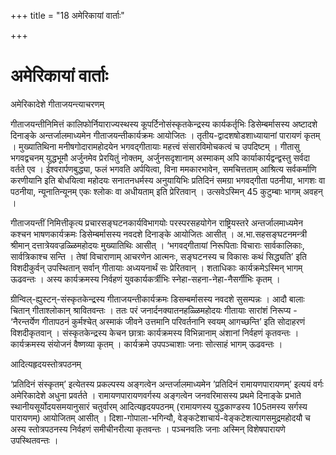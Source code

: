 +++
title = "18 अमेरिकायां वार्ताः"

+++
# अमेरिकायां वार्ताः

अमेरिकादेशे गीताजयन्त्याचरणम्

गीताजयन्तीनिमित्तं कालिफोर्नियाराज्यस्थस्य कूपर्टिनोसंस्कृतकेन्द्रस्य कार्यकर्तृभिः डिसेम्बर्मासस्य अष्टादशे दिनाङ्के अन्तर्जालमाध्यमेन गीताजयन्तीकार्यक्रमः आयोजितः । तृतीय-द्वादशषोडशाध्यायानां पारायणं कृतम् । मुख्यातिथिना मनीषगोदारामहोदयेन भगवद्गीतायाः महत्त्वं संसारविमोचकत्वं च उपदिष्टम् । गीतासु भगवद्वचनम् युद्धभूमौ अर्जुनमेव प्रेरयितुं नोक्तम्, अर्जुनसदृशानाम् अस्माकम् अपि कार्याकार्यद्वन्द्वस्तु सर्वदा वर्तते एव । ईश्वरार्पणबुद्ध्या, फलं भगवति अर्पयित्वा, विना ममकारभावेन, समचित्तताम् आश्रित्य सर्वकर्माणि करणीयानि इति बोधयित्वा महोदयः सनातनधर्मस्य अनुयायिभिः प्रतिदिनं समग्रा भगवद्गीता पठनीया, भागशः वा पठनीया, न्यूनातिन्यूनम् एकः श्लोकः वा अधीयताम् इति प्रेरितवान् । उत्सवेऽस्मिन् 45 कुटुम्बाः भागम् अवहन् ।

गीताजयन्तीं निमित्तीकृत्य प्रचारसङ्घटनकार्यविभागयोः परस्परसहयोगेन राष्ट्रियस्तरे अन्तर्जालमाध्यमेन कश्चन भाषणकार्यक्रमः डिसेम्बर्मासस्य नवदशे दिनाङ्के आयोजितः आसीत् । अ.भा.सहसङ्घटनमन्त्री श्रीमान् दत्तात्रेयवज्रळ्ळिमहोदयः मुख्यातिथिः आसीत् । ‘भगवद्गीतायां निरूपिताः विचाराः सार्वकालिकाः, सार्वत्रिकाश्च सन्ति । तेषां विचाराणाम् आचरणेन आत्मनः, सङ्घटनस्य च विकासः कथं सिद्ध्यति’ इति विशदीकुर्वन् उपस्थितान् सर्वान् गीतायाः अध्ययनार्थं सः प्रेरितवान् । शताधिकाः कार्यक्रमेऽस्मिन् भागम् ऊढवन्तः । अस्य कार्यक्रमस्य निर्वहणं युवकार्यकर्त्रीभिः स्नेहा-सहना-नेहा-नैसर्गीभिः कृतम् ।

ग्रीन्विल्-ह्युस्टन्-संस्कृतकेन्द्रस्य गीताजयन्तीकार्यक्रमः डिसम्बर्मासस्य नवदशे सुसम्पन्नः । आदौ बालाः चितान् गीताश्लोकान् श्रावितवन्तः । ततः परं जनार्दनक्यातनहळ्ळिमहोदयः गीतायाः सारांशं निरूप्य - ‘नैरन्तर्येण गीतापठनं कुर्मश्चेत् अस्माकं जीवने उत्तमानि परिवर्तनानि स्वयम् आगच्छन्ति’ इति सोदाहरणं विशदीकृतवान् । संस्कृतकेन्द्रस्य केचन छात्राः कार्यक्रमस्य विभिन्नानाम् अंशानां निर्वहणं कृतवन्तः । कार्यक्रमस्य संयोजनं वैष्णव्या कृतम् । कार्यक्रमे उपपञ्चाशाः जनाः सोत्साहं भागम् ऊढवन्तः ।

आदित्यहृदयस्तोत्रपठनम्

‘प्रतिदिनं संस्कृतम्’ इत्येतस्य प्रकल्पस्य अङ्गत्वेन अन्तर्जालमाध्यमेन ’प्रतिदिनं रामायणपारायणम्’ इत्ययं वर्गः अमेरिकादेशे अधुना प्रवर्तते । रामायणपारायणवर्गस्य अङ्गत्वेन जनवरिमासस्य प्रथमे दिनाङ्के प्रभाते स्थानीयसूर्योदयसमयानुसारं चतुर्वारम् आदित्यहृदयपठनम् (रामायणस्य युद्धकाण्डस्य 105तमस्य सर्गस्य पारायणम्) आयोजितम् आसीत् । दिशा-गोपाला-भगिन्यौ, वेङ्कटेशाचार्य-वेङ्कटेशत्यागसमुद्रमहोदयौ च अस्य स्तोत्रपठनस्य निर्वहणं समीचीनरीत्या कृतवन्तः । पञ्चनवतिः जनाः अस्मिन् विशेषपारायणे उपस्थितवन्तः ।
